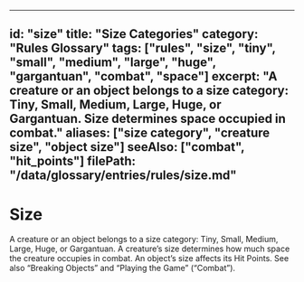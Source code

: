 
---
id: "size"
title: "Size Categories"
category: "Rules Glossary"
tags: ["rules", "size", "tiny", "small", "medium", "large", "huge", "gargantuan", "combat", "space"]
excerpt: "A creature or an object belongs to a size category: Tiny, Small, Medium, Large, Huge, or Gargantuan. Size determines space occupied in combat."
aliases: ["size category", "creature size", "object size"]
seeAlso: ["combat", "hit_points"]
filePath: "/data/glossary/entries/rules/size.md"
---
# Size

A creature or an object belongs to a size category: Tiny, Small, Medium, Large, Huge, or Gargantuan. A creature’s size determines how much space the creature occupies in combat. An object’s size affects its Hit Points. See also “Breaking Objects” and “Playing the Game” (“Combat”).
